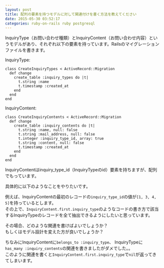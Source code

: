 ```yaml
---
layout: post
title: 配列の要素を持つモデルに対して関連付けを書く方法を教えてください
date: 2015-05-30 03:52:17
categories: ruby-on-rails ruby postgresql
---
```

<!-- {% raw %} -->
<p>InquiryType（お問い合わせ種類）とInquiryContent（お問い合わせ内容）というモデルがあり、それぞれ以下の要素を持っています。Railsのマイグレーションファイルを書きます。</p>

<p>InquiryType:</p>

<pre><code>class CreateInquiryTypes &lt; ActiveRecord::Migration
  def change
    create_table :inquiry_types do |t|
      t.string :name
      t.timestamp :created_at
    end
  end
end
</code></pre>

<p>InquiryContent:</p>

<pre><code>class CreateInquiryContents &lt; ActiveRecord::Migration
  def change
    create_table :inquiry_contents do |t|
      t.string :name, null: false
      t.string :mail_address, null: false
      t.integer :inquiry_type_id, array: true
      t.string :content, null: false
      t.timestamp :created_at
    end
  end
end
</code></pre>

<p>InquiryContentはinquiry_type_id（InquiryTypeのid）要素を持ちますが、配列でもっています。</p>

<p>具体的に以下のようなことをやりたいです。</p>

<p>例えば、InquiryContentの最初のレコードの<code>inquiry_type_id</code>の値が<code>[1, 3, 4, 5]</code>を持っているとします。<br>
その上で、<code>InquiryContent.first.inquiry_type</code>のようなコードの書き方で該当するInquiryTypeのレコードを全て抽出できるようにしたいと思っています。</p>

<p>その場合、どのような関連を書けばよいでしょうか？<br>
もしくはモデル設計を変えた方が良いでしょうか？</p>

<p>ちなみにInquiryContentに<code>belongs_to :inquiry_type</code>、 InquiryTypeに<code>has_many :inquiry_contents</code>の関連を書きましたがダメでした。。<br>
このように関連を書くと<code>InquiryContent.first.inquiry_type</code>で<code>nil</code>が返ってきてしまいます。</p>
<!-- {% endraw %} -->
